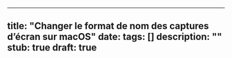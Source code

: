 
---
title: "Changer le format de nom des captures d’écran sur macOS"
date: 
tags: []
description: ""
stub: true
draft: true
---


